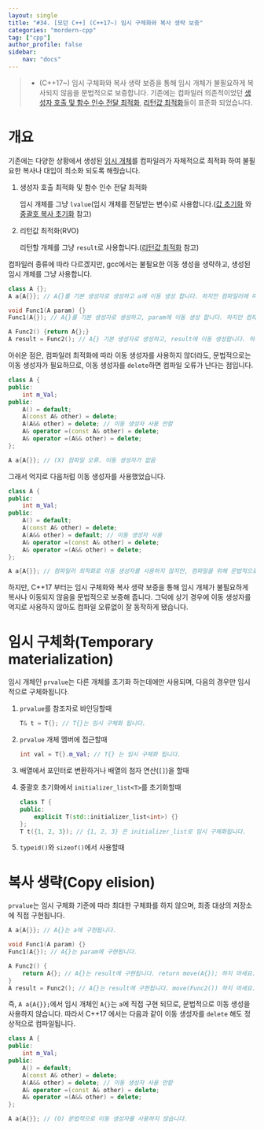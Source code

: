 ```yaml
---
layout: single
title: "#34. [모던 C++] (C++17~) 임시 구체화와 복사 생략 보증"
categories: "mordern-cpp"
tag: ["cpp"]
author_profile: false
sidebar: 
    nav: "docs"
---
```


> * (C++17~) 임시 구체화와 복사 생략 보증을 통해 임시 개체가 불필요하게 복사되지 않음을 문법적으로 보증합니다. 기존에는 컴파일러 의존적이었던 [생성자 호출 및 함수 인수 전달 최적화](https://tango1202.github.io/classic-cpp-guide/classic-cpp-guide-initialization/#%EA%B0%92-%EC%B4%88%EA%B8%B0%ED%99%94), [리턴값 최적화](https://tango1202.github.io/classic-cpp-guide/classic-cpp-guide-function/#%EB%A6%AC%ED%84%B4%EA%B0%92-%EC%B5%9C%EC%A0%81%ED%99%94return-value-optimization-rvo)들이 표준화 되었습니다.

# 개요

기존에는 다양한 상황에서 생성된 [임시 개체](https://tango1202.github.io/classic-cpp-guide/classic-cpp-guide-static-extern-lifetime/#%EC%9E%84%EC%8B%9C-%EA%B0%9C%EC%B2%B4)를 컴파일러가 자체적으로 최적화 하여 불필요한 복사나 대입이 최소화 되도록 해줬습니다.

1. 생성자 호출 최적화 및 함수 인수 전달 최적화
   
   임시 개체를 그냥 `lvalue`(임시 개체를 전달받는 변수)로 사용합니다.([값 초기화](https://tango1202.github.io/classic-cpp-guide/classic-cpp-guide-initialization/#%EA%B0%92-%EC%B4%88%EA%B8%B0%ED%99%94) 와 [중괄호 복사 초기화](https://tango1202.github.io/mordern-cpp/mordern-cpp-uniform-initialization/#%EC%A4%91%EA%B4%84%ED%98%B8-%EB%B3%B5%EC%82%AC-%EC%B4%88%EA%B8%B0%ED%99%94-t-t---t---f-return-) 참고)

2. 리턴값 최적화(RVO)

    리턴할 개체를 그냥 `result`로 사용합니다.([리턴값 최적화](https://tango1202.github.io/classic-cpp-guide/classic-cpp-guide-function/#%EB%A6%AC%ED%84%B4%EA%B0%92-%EC%B5%9C%EC%A0%81%ED%99%94return-value-optimization-rvo) 참고)

컴파일러 종류에 따라 다르겠지만, gcc에서는 불필요한 이동 생성을 생략하고, 생성된 임시 개체를 그냥 사용합니다.

```cpp
class A {};
A a{A{}}; // A{}를 기본 생성자로 생성하고 a에 이동 생성 합니다. 하지만 컴파일러에 따라 생성된 임시 개체를 그냥 a로 사용합니다.

void Func1(A param) {}
Func1(A{}); // A{}를 기본 생성자로 생성하고, param에 이동 생성 합니다. 하지만 컴파일러에 따라 전달된 임시 개체를 그냥 param으로 사용합니다.

A Func2() {return A{};}
A result = Func2(); // A{} 기본 생성자로 생성하고, result에 이동 생성합니다. 하지만 컴파일러에 따라 리턴된 임시 개체를 그냥 result로 사용합니다.
```

아쉬운 점은, 컴파일러 최적화에 따라 이동 생성자를 사용하지 않더라도, 문법적으로는 이동 생성자가 필요하므로, 이동 생성자를 `delete`하면 컴파일 오류가 난다는 점입니다.

```cpp
class A {
public:
    int m_Val;
public:
    A() = default;
    A(const A& other) = delete;
    A(A&& other) = delete; // 이동 생성자 사용 안함
    A& operator =(const A& other) = delete; 
    A& operator =(A&& other) = delete;           
};

A a{A{}}; // (X) 컴파일 오류. 이동 생성자가 없음   
```

그래서 억지로 다음처럼 이동 생성자를 사용했었습니다.

```cpp
class A {
public:
    int m_Val;
public:
    A() = default;
    A(const A& other) = delete;
    A(A&& other) = default; // 이동 생성자 사용
    A& operator =(const A& other) = delete; 
    A& operator =(A&& other) = delete;           
};

A a{A{}}; // 컴파일러 최적화로 이동 생성자를 사용하지 않지만, 컴파일을 위해 문법적으로는 이동 생성자가 필요합니다.
```

하지만, C++17 부터는 임시 구체화와 복사 생략 보증을 통해 임시 개체가 불필요하게 복사나 이동되지 않음을 문법적으로 보증해 줍니다. 그덕에 상기 경우에 이동 생성자를 억지로 사용하지 않아도 컴파일 오류없이 잘 동작하게 됐습니다.

# 임시 구체화(Temporary materialization)

임시 개체인 `prvalue`는 다른 개체를 초기화 하는데에만 사용되며, 다음의 경우만 임시적으로 구체화됩니다.

1. `prvalue`를 참조자로 바인딩할때

    ```cpp
    T& t = T{}; // T{}는 임시 구체화 됩니다.
    ```
    
2. `prvalue` 개체 멤버에 접근할때

    ```cpp
    int val = T{}.m_Val; // T{} 는 임시 구체화 됩니다.
    ```

3. 배열에서 포인터로 변환하거나 배열의 첨자 연산(`[]`)을 할때

4. 중괄호 초기화에서 `initializer_list<T>`를 초기화할때

    ```cpp
    class T {
    public:
        explicit T(std::initializer_list<int>) {}
    };
    T t({1, 2, 3}); // {1, 2, 3} 은 initializer_list로 임시 구체화됩니다.
    ```
5. `typeid()`와 `sizeof()`에서 사용할때

# 복사 생략(Copy elision)

`prvalue`는 임시 구체화 기준에 따라 최대한 구체화를 하지 않으며, 최종 대상의 저장소에 직접 구현됩니다.

```cpp
A a{A{}}; // A{}는 a에 구현됩니다.

void Func1(A param) {}
Func1(A{}); // A{}는 param에 구현됩니다.

A Func2() {
    return A{}; // A{}는 result에 구현됩니다. return move(A{}); 하지 마세요.
}
A result = Func2(); // A{}는 result에 구현됩니다. move(Func2()) 하지 마세요.
```

즉, `A a{A{}};`에서 임시 개체인 `A{}`는 `a`에 직접 구현 되므로, 문법적으로 이동 생성을 사용하지 않습니다. 따라서 C++17 에서는 다음과 같이 이동 생성자를 `delete` 해도 정상적으로 컴파일됩니다.

```cpp
class A {
public:
    int m_Val;
public:
    A() = default;
    A(const A& other) = delete;
    A(A&& other) = delete; // 이동 생성자 사용 안함
    A& operator =(const A& other) = delete; 
    A& operator =(A&& other) = delete;           
};

A a{A{}}; // (O) 문법적으로 이동 생성자를 사용하지 않습니다. 
```

